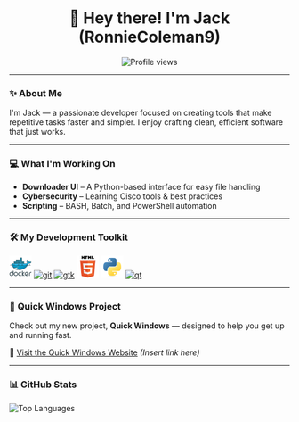 <h1 align="center">👋 Hey there! I'm Jack (RonnieColeman9)</h1>

<p align="center">
  <img src="https://komarev.com/ghpvc/?username=ronniecoleman9&label=Profile%20views&color=0e75b6&style=flat" alt="Profile views" />
</p>

---

### ✨ **About Me**
I'm Jack — a passionate developer focused on creating tools that make repetitive tasks faster and simpler. I enjoy crafting clean, efficient software that just works.

---

### 💻 **What I'm Working On**
- **Downloader UI** – A Python-based interface for easy file handling  
- **Cybersecurity** – Learning Cisco tools & best practices  
- **Scripting** – BASH, Batch, and PowerShell automation

---

### 🛠️ **My Development Toolkit**
<p align="left">
  <a href="https://www.docker.com/" target="_blank" rel="noreferrer"><img src="https://raw.githubusercontent.com/devicons/devicon/master/icons/docker/docker-original-wordmark.svg" alt="docker" width="40" height="40"/></a>
  <a href="https://git-scm.com/" target="_blank" rel="noreferrer"><img src="https://www.vectorlogo.zone/logos/git-scm/git-scm-icon.svg" alt="git" width="40" height="40"/></a>
  <a href="https://www.gtk.org/" target="_blank" rel="noreferrer"><img src="https://upload.wikimedia.org/wikipedia/commons/7/71/GTK_logo.svg" alt="gtk" width="40" height="40"/></a>
  <a href="https://www.w3.org/html/" target="_blank" rel="noreferrer"><img src="https://raw.githubusercontent.com/devicons/devicon/master/icons/html5/html5-original-wordmark.svg" alt="html5" width="40" height="40"/></a>
  <a href="https://www.python.org" target="_blank" rel="noreferrer"><img src="https://raw.githubusercontent.com/devicons/devicon/master/icons/python/python-original.svg" alt="python" width="40" height="40"/></a>
  <a href="https://www.qt.io/" target="_blank" rel="noreferrer"><img src="https://upload.wikimedia.org/wikipedia/commons/0/0b/Qt_logo_2016.svg" alt="qt" width="40" height="40"/></a>
</p>

---

### 🚀 **Quick Windows Project**
Check out my new project, **Quick Windows** — designed to help you get up and running fast.

🔗 [Visit the Quick Windows Website](#) *(Insert link here)*

---

### 📊 **GitHub Stats**
<p>
  <img align="center" src="https://github-readme-stats.vercel.app/api/top-langs?username=ronniecoleman9&show_icons=true&locale=en&layout=compact" alt="Top Languages" />
</p>
